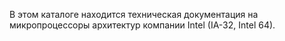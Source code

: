 В этом каталоге находится техническая документация на микропроцессоры архитектур компании Intel (IA-32, Intel 64).
